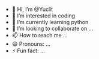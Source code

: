 - 👋 Hi, I’m @Yuclit
- 👀 I’m interested in coding
- 🌱 I’m currently learning python
- 💞️ I’m looking to collaborate on ...
- 📫 How to reach me ...
- 😄 Pronouns: ...
- ⚡ Fun fact: ...

<!---
Yuclit/Yuclit is a ✨ special ✨ repository because its `README.md` (this file) appears on your GitHub profile.
You can click the Preview link to take a look at your changes.
--->
